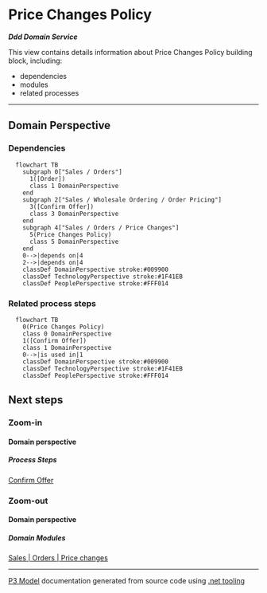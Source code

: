 ﻿
# Price Changes Policy

***Ddd Domain Service***  

This view contains details information about Price Changes Policy building block, including:
- dependencies
- modules
- related processes  

---



## Domain Perspective


### Dependencies

```mermaid
  flowchart TB
    subgraph 0["Sales / Orders"]
      1([Order])
      class 1 DomainPerspective
    end
    subgraph 2["Sales / Wholesale Ordering / Order Pricing"]
      3([Confirm Offer])
      class 3 DomainPerspective
    end
    subgraph 4["Sales / Orders / Price Changes"]
      5(Price Changes Policy)
      class 5 DomainPerspective
    end
    0-->|depends on|4
    2-->|depends on|4
    classDef DomainPerspective stroke:#009900
    classDef TechnologyPerspective stroke:#1F41EB
    classDef PeoplePerspective stroke:#FFF014
```

### Related process steps

```mermaid
  flowchart TB
    0(Price Changes Policy)
    class 0 DomainPerspective
    1([Confirm Offer])
    class 1 DomainPerspective
    0-->|is used in|1
    classDef DomainPerspective stroke:#009900
    classDef TechnologyPerspective stroke:#1F41EB
    classDef PeoplePerspective stroke:#FFF014
```

## Next steps


### Zoom-in


#### Domain perspective


##### Process Steps

[Confirm Offer](../../WholesaleOrdering/OrderPricing/ConfirmOffer.md)  

### Zoom-out


#### Domain perspective


##### Domain Modules

[Sales | Orders | Price changes](PriceChanges.md)  

---

[P3 Model](https://github.com/P3-model/P3-model) documentation generated from source code using [.net tooling](https://github.com/P3-model/P3-model-dotnet)
